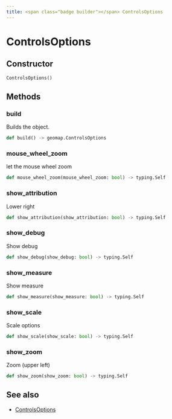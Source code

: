 ```yaml
---
title: <span class="badge builder"></span> ControlsOptions
---
```

# <span class="badge builder"></span> ControlsOptions

## Constructor

```python
ControlsOptions()
```
## Methods

### <span class="badge object-method"></span> build

Builds the object.

```python
def build() -> geomap.ControlsOptions
```

### <span class="badge object-method"></span> mouse_wheel_zoom

let the mouse wheel zoom

```python
def mouse_wheel_zoom(mouse_wheel_zoom: bool) -> typing.Self
```

### <span class="badge object-method"></span> show_attribution

Lower right

```python
def show_attribution(show_attribution: bool) -> typing.Self
```

### <span class="badge object-method"></span> show_debug

Show debug

```python
def show_debug(show_debug: bool) -> typing.Self
```

### <span class="badge object-method"></span> show_measure

Show measure

```python
def show_measure(show_measure: bool) -> typing.Self
```

### <span class="badge object-method"></span> show_scale

Scale options

```python
def show_scale(show_scale: bool) -> typing.Self
```

### <span class="badge object-method"></span> show_zoom

Zoom (upper left)

```python
def show_zoom(show_zoom: bool) -> typing.Self
```

## See also

 * <span class="badge object-type-class"></span> [ControlsOptions](./object-ControlsOptions.md)
